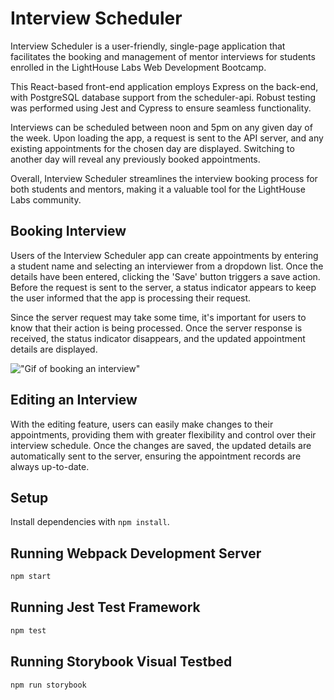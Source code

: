 # Interview Scheduler
Interview Scheduler is a user-friendly, single-page application that facilitates the booking and management of mentor interviews for students enrolled in the LightHouse Labs Web Development Bootcamp.

This React-based front-end application employs Express on the back-end, with PostgreSQL database support from the scheduler-api. Robust testing was performed using Jest and Cypress to ensure seamless functionality.

Interviews can be scheduled between noon and 5pm on any given day of the week. Upon loading the app, a request is sent to the API server, and any existing appointments for the chosen day are displayed. Switching to another day will reveal any previously booked appointments.

Overall, Interview Scheduler streamlines the interview booking process for both students and mentors, making it a valuable tool for the LightHouse Labs community.

## Booking Interview
Users of the Interview Scheduler app can create appointments by entering a student name and selecting an interviewer from a dropdown list. Once the details have been entered, clicking the 'Save' button triggers a save action. Before the request is sent to the server, a status indicator appears to keep the user informed that the app is processing their request.

Since the server request may take some time, it's important for users to know that their action is being processed. Once the server response is received, the status indicator disappears, and the updated appointment details are displayed.

!["Gif of booking an interview"](docs/Booking%20Interview.gif)

## Editing an Interview
With the editing feature, users can easily make changes to their appointments, providing them with greater flexibility and control over their interview schedule. Once the changes are saved, the updated details are automatically sent to the server, ensuring the appointment records are always up-to-date.

## Setup

Install dependencies with `npm install`.

## Running Webpack Development Server

```sh
npm start
```

## Running Jest Test Framework

```sh
npm test
```

## Running Storybook Visual Testbed

```sh
npm run storybook
```

